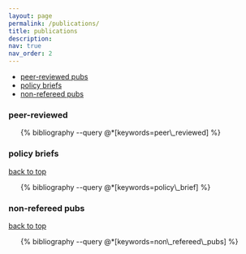 ```yaml
---
layout: page
permalink: /publications/
title: publications
description: 
nav: true
nav_order: 2
---
```

<!-- _pages/publications.md -->

<div class="publications" id="top">

* [peer-reviewed pubs](#peer-reviewed)
* [policy briefs](#policy-briefs)
* [non-refereed pubs](#non-refereed)


<h3 id="peer-reviewed">peer-reviewed</h3>

<ul>
{% bibliography --query @*[keywords=peer\_reviewed] %}
</ul>
</div>

<div class="publications">

<h3 id="policy-briefs">policy briefs</h3>

<a href="#top">back to top</a>

<ul>
{% bibliography --query @*[keywords=policy\_brief] %}
</ul>

<h3 id="non-refereed">non-refereed pubs</h3>

<a href="#top">back to top</a>

<ul>
{% bibliography --query @*[keywords=non\_refereed\_pubs] %}
</ul>

</div>
